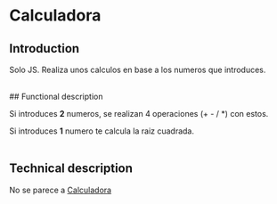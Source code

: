 # Calculadora

## Introduction

Solo JS.
Realiza unos calculos en base a los numeros que introduces.

<br>
## Functional description

Si introduces **2** numeros, se realizan 4 operaciones (+ - / *) con estos.

Si introduces **1** numero te calcula la raiz cuadrada.
<br><br>


## Technical description

No se parece a [Calculadora](https://web2.0calc.es/ "Esto es una calculadora")